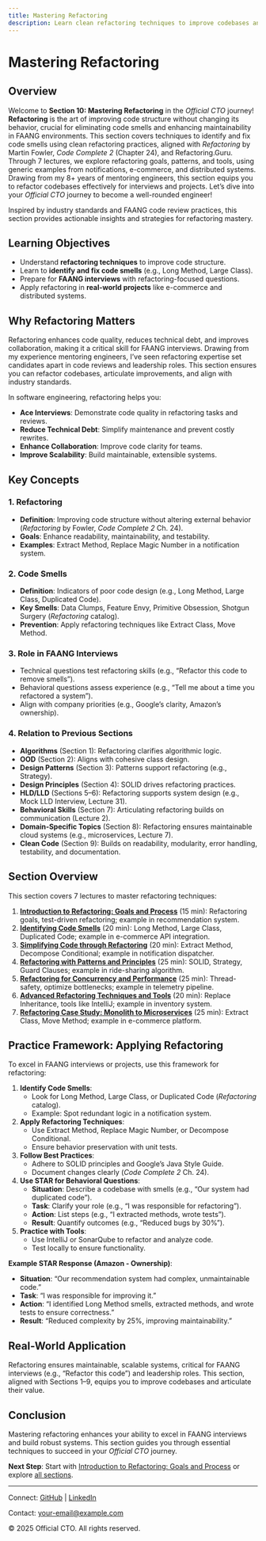 ```yaml
---
title: Mastering Refactoring
description: Learn clean refactoring techniques to improve codebases and fix code smells, using examples from notifications, e-commerce, and distributed systems for FAANG interviews.
---
```


# Mastering Refactoring

## Overview
Welcome to **Section 10: Mastering Refactoring** in the *Official CTO* journey! **Refactoring** is the art of improving code structure without changing its behavior, crucial for eliminating code smells and enhancing maintainability in FAANG environments. This section covers techniques to identify and fix code smells using clean refactoring practices, aligned with *Refactoring* by Martin Fowler, *Code Complete 2* (Chapter 24), and Refactoring.Guru. Through 7 lectures, we explore refactoring goals, patterns, and tools, using generic examples from notifications, e-commerce, and distributed systems. Drawing from my 8+ years of mentoring engineers, this section equips you to refactor codebases effectively for interviews and projects. Let’s dive into your *Official CTO* journey to become a well-rounded engineer!

Inspired by industry standards and FAANG code review practices, this section provides actionable insights and strategies for refactoring mastery.

## Learning Objectives
- Understand **refactoring techniques** to improve code structure.
- Learn to **identify and fix code smells** (e.g., Long Method, Large Class).
- Prepare for **FAANG interviews** with refactoring-focused questions.
- Apply refactoring in **real-world projects** like e-commerce and distributed systems.

## Why Refactoring Matters
Refactoring enhances code quality, reduces technical debt, and improves collaboration, making it a critical skill for FAANG interviews. Drawing from my experience mentoring engineers, I’ve seen refactoring expertise set candidates apart in code reviews and leadership roles. This section ensures you can refactor codebases, articulate improvements, and align with industry standards.

In software engineering, refactoring helps you:
- **Ace Interviews**: Demonstrate code quality in refactoring tasks and reviews.
- **Reduce Technical Debt**: Simplify maintenance and prevent costly rewrites.
- **Enhance Collaboration**: Improve code clarity for teams.
- **Improve Scalability**: Build maintainable, extensible systems.

## Key Concepts
### 1. Refactoring
- **Definition**: Improving code structure without altering external behavior (*Refactoring* by Fowler, *Code Complete 2* Ch. 24).
- **Goals**: Enhance readability, maintainability, and testability.
- **Examples**: Extract Method, Replace Magic Number in a notification system.

### 2. Code Smells
- **Definition**: Indicators of poor code design (e.g., Long Method, Large Class, Duplicated Code).
- **Key Smells**: Data Clumps, Feature Envy, Primitive Obsession, Shotgun Surgery (*Refactoring* catalog).
- **Prevention**: Apply refactoring techniques like Extract Class, Move Method.

### 3. Role in FAANG Interviews
- Technical questions test refactoring skills (e.g., “Refactor this code to remove smells”).
- Behavioral questions assess experience (e.g., “Tell me about a time you refactored a system”).
- Align with company priorities (e.g., Google’s clarity, Amazon’s ownership).

### 4. Relation to Previous Sections
- **Algorithms** (Section 1): Refactoring clarifies algorithmic logic.
- **OOD** (Section 2): Aligns with cohesive class design.
- **Design Patterns** (Section 3): Patterns support refactoring (e.g., Strategy).
- **Design Principles** (Section 4): SOLID drives refactoring practices.
- **HLD/LLD** (Sections 5–6): Refactoring supports system design (e.g., Mock LLD Interview, Lecture 31).
- **Behavioral Skills** (Section 7): Articulating refactoring builds on communication (Lecture 2).
- **Domain-Specific Topics** (Section 8): Refactoring ensures maintainable cloud systems (e.g., microservices, Lecture 7).
- **Clean Code** (Section 9): Builds on readability, modularity, error handling, testability, and documentation.

## Section Overview
This section covers 7 lectures to master refactoring techniques:
1. **[Introduction to Refactoring: Goals and Process](/sections/refactoring/intro-refactoring)** (15 min): Refactoring goals, test-driven refactoring; example in recommendation system.
2. **[Identifying Code Smells](/sections/refactoring/code-smells)** (20 min): Long Method, Large Class, Duplicated Code; example in e-commerce API integration.
3. **[Simplifying Code through Refactoring](/sections/refactoring/simplifying-code)** (20 min): Extract Method, Decompose Conditional; example in notification dispatcher.
4. **[Refactoring with Patterns and Principles](/sections/refactoring/patterns-principles)** (25 min): SOLID, Strategy, Guard Clauses; example in ride-sharing algorithm.
5. **[Refactoring for Concurrency and Performance](/sections/refactoring/concurrency-performance)** (25 min): Thread-safety, optimize bottlenecks; example in telemetry pipeline.
6. **[Advanced Refactoring Techniques and Tools](/sections/refactoring/advanced-techniques)** (20 min): Replace Inheritance, tools like IntelliJ; example in inventory system.
7. **[Refactoring Case Study: Monolith to Microservices](/sections/refactoring/monolith-microservices)** (25 min): Extract Class, Move Method; example in e-commerce platform.

## Practice Framework: Applying Refactoring
To excel in FAANG interviews or projects, use this framework for refactoring:
1. **Identify Code Smells**:
   - Look for Long Method, Large Class, or Duplicated Code (*Refactoring* catalog).
   - Example: Spot redundant logic in a notification system.
2. **Apply Refactoring Techniques**:
   - Use Extract Method, Replace Magic Number, or Decompose Conditional.
   - Ensure behavior preservation with unit tests.
3. **Follow Best Practices**:
   - Adhere to SOLID principles and Google’s Java Style Guide.
   - Document changes clearly (*Code Complete 2* Ch. 24).
4. **Use STAR for Behavioral Questions**:
   - **Situation**: Describe a codebase with smells (e.g., “Our system had duplicated code”).
   - **Task**: Clarify your role (e.g., “I was responsible for refactoring”).
   - **Action**: List steps (e.g., “I extracted methods, wrote tests”).
   - **Result**: Quantify outcomes (e.g., “Reduced bugs by 30%”).
5. **Practice with Tools**:
   - Use IntelliJ or SonarQube to refactor and analyze code.
   - Test locally to ensure functionality.

**Example STAR Response (Amazon - Ownership)**:
- **Situation**: “Our recommendation system had complex, unmaintainable code.”
- **Task**: “I was responsible for improving it.”
- **Action**: “I identified Long Method smells, extracted methods, and wrote tests to ensure correctness.”
- **Result**: “Reduced complexity by 25%, improving maintainability.”

## Real-World Application
Refactoring ensures maintainable, scalable systems, critical for FAANG interviews (e.g., “Refactor this code”) and leadership roles. This section, aligned with Sections 1–9, equips you to improve codebases and articulate their value.

## Conclusion
Mastering refactoring enhances your ability to excel in FAANG interviews and build robust systems. This section guides you through essential techniques to succeed in your *Official CTO* journey.

**Next Step**: Start with [Introduction to Refactoring: Goals and Process](/sections/refactoring/intro-refactoring) or explore [all sections](/sections/).

---

<footer>
  <p>Connect: <a href="https://github.com/your-profile">GitHub</a> | <a href="https://linkedin.com/in/your-profile">LinkedIn</a></p>
  <p>Contact: <a href="mailto:your-email@example.com">your-email@example.com</a></p>
  <p>&copy; 2025 Official CTO. All rights reserved.</p>
</footer>